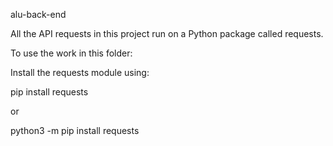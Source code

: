 alu-back-end


All the API requests in this project run on a Python package called requests.


To use the work in this folder:


Install the requests module using:


pip install requests

or

python3 -m pip install requests
